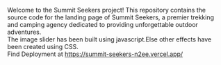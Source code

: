 Welcome to the Summit Seekers project! This repository contains the source code for the landing page of Summit Seekers, a premier trekking and camping agency dedicated to providing unforgettable outdoor adventures.
<br>
The image slider has been built using javascript.Else other effects have been created using CSS.
<br>
Find Deployment at https://summit-seekers-n2ee.vercel.app/
